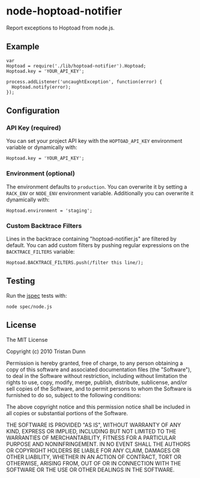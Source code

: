 # node-hoptoad-notifier

Report exceptions to Hoptoad from node.js.

## Example

    var
    Hoptoad = require('./lib/hoptoad-notifier').Hoptoad;
    Hoptoad.key = 'YOUR_API_KEY';

    process.addListener('uncaughtException', function(error) {
      Hoptoad.notify(error);
    });

## Configuration

### API Key (required)

You can set your project API key with the `HOPTOAD_API_KEY` environment
variable or dynamically with:

    Hoptoad.key = 'YOUR_API_KEY';

### Environment (optional)

The environment defaults to `production`. You can overwrite it by setting a
`RACK_ENV` or `NODE_ENV` environment variable. Additionally you can overwrite
it dynamically with:

    Hoptoad.environment = 'staging';

### Custom Backtrace Filters

Lines in the backtrace containing "hoptoad-notifier.js" are filtered by
default. You can add custom filters by pushing regular expressions on the
`BACKTRACE_FILTERS` variable:

    Hoptoad.BACKTRACE_FILTERS.push(/filter this line/);

## Testing

Run the [jspec](http://github.com/visionmedia/jspec) tests with:

    node spec/node.js

## License

The MIT License

Copyright (c) 2010 Tristan Dunn

Permission is hereby granted, free of charge, to any person obtaining a copy
of this software and associated documentation files (the "Software"), to deal
in the Software without restriction, including without limitation the rights
to use, copy, modify, merge, publish, distribute, sublicense, and/or sell
copies of the Software, and to permit persons to whom the Software is
furnished to do so, subject to the following conditions:

The above copyright notice and this permission notice shall be included in
all copies or substantial portions of the Software.

THE SOFTWARE IS PROVIDED "AS IS", WITHOUT WARRANTY OF ANY KIND, EXPRESS OR
IMPLIED, INCLUDING BUT NOT LIMITED TO THE WARRANTIES OF MERCHANTABILITY,
FITNESS FOR A PARTICULAR PURPOSE AND NONINFRINGEMENT. IN NO EVENT SHALL THE
AUTHORS OR COPYRIGHT HOLDERS BE LIABLE FOR ANY CLAIM, DAMAGES OR OTHER
LIABILITY, WHETHER IN AN ACTION OF CONTRACT, TORT OR OTHERWISE, ARISING FROM,
OUT OF OR IN CONNECTION WITH THE SOFTWARE OR THE USE OR OTHER DEALINGS IN
THE SOFTWARE.
